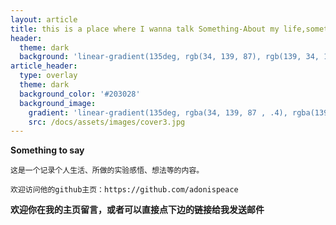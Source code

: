 ```yaml
---
layout: article
title: this is a place where I wanna talk Something-About my life,something I read and so on（ Unscheduled update）
header:
  theme: dark
  background: 'linear-gradient(135deg, rgb(34, 139, 87), rgb(139, 34, 139))'
article_header:
  type: overlay
  theme: dark
  background_color: '#203028'
  background_image:
    gradient: 'linear-gradient(135deg, rgba(34, 139, 87 , .4), rgba(139, 34, 139, .4))'
    src: /docs/assets/images/cover3.jpg
---
```



<!--more-->

<style>
  .page__header .header__brand path {
    fill: rgba(255, 255, 255, .95);
  }
</style>

**Something to say**


    这是一个记录个人生活、所做的实验感悟、想法等的内容。
	
	欢迎访问他的github主页：https://github.com/adonispeace
	
	

**欢迎你在我的主页留言，或者可以直接点下边的链接给我发送邮件**